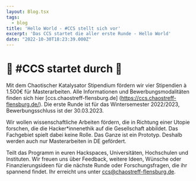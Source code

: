 ```yaml
---
layout: Blog.tsx
tags:
  - blog
title: 'Hello World - #CCS stellt sich vor'
excerpt: 'Das CCS startet die aller erste Runde - Hello World'
date: "2022-10-30T18:23:39.000Z"
---
```


# 🎉 #CCS startet durch 🎉
Mit dem Chaotischer Katalysator Stipendium fördern wir vier Stipendien à 1.500€ für Masterarbeiten. Alle Informationen und Bewerbungsmodalitäten finden sich hier [ccs.chaostreff-flensburg.de] (https://ccs.chaostreff-flensburg.de/).
Die erste Runde ist für das Wintersemester 2022/2023, Bewerbungsschluss ist der 30.03.2023.

Wir wollen wissenschaftliche Arbeiten fördern, die in Richtung einer Utopie forschen, die die Hacker*innenethik auf die Gesellschaft abbildet. Das Fachgebiet spielt dabei keine Rolle. Das Ganze ist ein Prototyp. Deshalb werden auch nur Masterarbeiten in DE gefördert.

Teilt das Programm in euren Hackspaces, Universitäten, Hochschulen und Instituten. Wir freuen uns über Feedback, weitere Ideen, Wünsche oder Finanzierungsideen für die nächste Runde oder Forschungsfragen, die ihr spannend findet. Ihr erreicht uns unter ccs@chaostreff-flensburg.de.
